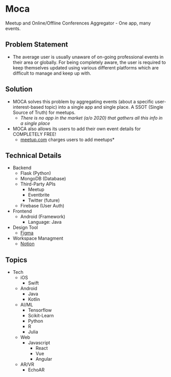 # Moca
Meetup and Online/Offline Conferences Aggregator - One app, many events.

## Problem Statement
- The average user is usually unaware of on-going professional events in their area or globally. For being completely aware, the user is required to keep themselves updated using various different platforms which are difficult to manage and keep up with.

## Solution
- MOCA solves this problem by aggregating events (about a specific user-interest-based topic) into a single app and single place. A SSOT (Single Source of Truth) for meetups.
    - *There is no app in the market (a/o 2020) that gathers all this info in a single place*
- MOCA also allows its users to add their own event details for COMPLETELY FREE!
    - [meetup.com](http://meetup.com) charges users to add meetups*

## Technical Details
- Backend
    - Flask (Python)
    - MongoDB (Database)
    - Third-Party APIs
        - Meetup
        - Eventbrite
        - Twitter (future)
    - Firebase (User Auth)
- Frontend
    - Android (Framework)
        - Language: Java
- Design Tool
    - [Figma](https://www.figma.com/file/b8Rk7fIZgF68cJZPMk5Uvd/HackNagpur-MOCA?node-id=0%3A1)
- Workspace Managment 
    - [Notion](https://www.notion.so/HackNagpur-MOCA-49e927c805284e31b42c925956494c2a)

## Topics

- Tech
    - iOS
        - Swift
    - Android
        - Java
        - Kotlin
    - AI/ML
        - Tensorflow
        - Scikit-Learn
        - Python
        - R
        - Julia
    - Web
        - Javascript
            - React
            - Vue
            - Angular
    - AR/VR
        - EchoAR